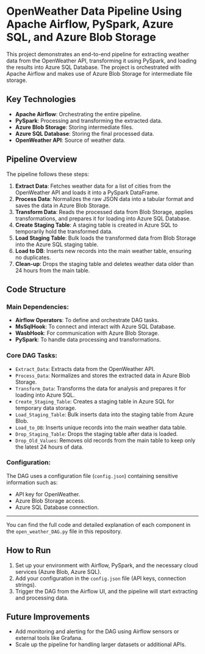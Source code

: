 # OpenWeather Data Pipeline Using Apache Airflow, PySpark, Azure SQL, and Azure Blob Storage

This project demonstrates an end-to-end pipeline for extracting weather data from the OpenWeather API, transforming it using PySpark, and loading the results into Azure SQL Database. The project is orchestrated with Apache Airflow and makes use of Azure Blob Storage for intermediate file storage.

## Key Technologies
- **Apache Airflow**: Orchestrating the entire pipeline.
- **PySpark**: Processing and transforming the extracted data.
- **Azure Blob Storage**: Storing intermediate files.
- **Azure SQL Database**: Storing the final processed data.
- **OpenWeather API**: Source of weather data.

## Pipeline Overview

The pipeline follows these steps:
1. **Extract Data**: Fetches weather data for a list of cities from the OpenWeather API and loads it into a PySpark DataFrame.
2. **Process Data**: Normalizes the raw JSON data into a tabular format and saves the data in Azure Blob Storage.
3. **Transform Data**: Reads the processed data from Blob Storage, applies transformations, and prepares it for loading into Azure SQL Database.
4. **Create Staging Table**: A staging table is created in Azure SQL to temporarily hold the transformed data.
5. **Load Staging Table**: Bulk loads the transformed data from Blob Storage into the Azure SQL staging table.
6. **Load to DB**: Inserts new records into the main weather table, ensuring no duplicates.
7. **Clean-up**: Drops the staging table and deletes weather data older than 24 hours from the main table.

## Code Structure

### Main Dependencies:
- **Airflow Operators**: To define and orchestrate DAG tasks.
- **MsSqlHook**: To connect and interact with Azure SQL Database.
- **WasbHook**: For communication with Azure Blob Storage.
- **PySpark**: To handle data processing and transformations.

### Core DAG Tasks:
- `Extract_Data`: Extracts data from the OpenWeather API.
- `Process_Data`: Normalizes and stores the extracted data in Azure Blob Storage.
- `Transform_Data`: Transforms the data for analysis and prepares it for loading into Azure SQL.
- `Create_Staging_Table`: Creates a staging table in Azure SQL for temporary data storage.
- `Load_Staging_Table`: Bulk inserts data into the staging table from Azure Blob.
- `Load_to_DB`: Inserts unique records into the main weather data table.
- `Drop_Staging_Table`: Drops the staging table after data is loaded.
- `Drop_Old_Values`: Removes old records from the main table to keep only the latest 24 hours of data.

### Configuration:
The DAG uses a configuration file (`config.json`) containing sensitive information such as:
- API key for OpenWeather.
- Azure Blob Storage access.
- Azure SQL Database connection.

---

You can find the full code and detailed explanation of each component in the `open_weather_DAG.py` file in this repository.

## How to Run
1. Set up your environment with Airflow, PySpark, and the necessary cloud services (Azure Blob, Azure SQL).
2. Add your configuration in the `config.json` file (API keys, connection strings).
3. Trigger the DAG from the Airflow UI, and the pipeline will start extracting and processing data.

## Future Improvements
- Add monitoring and alerting for the DAG using Airflow sensors or external tools like Grafana.
- Scale up the pipeline for handling larger datasets or additional APIs.
